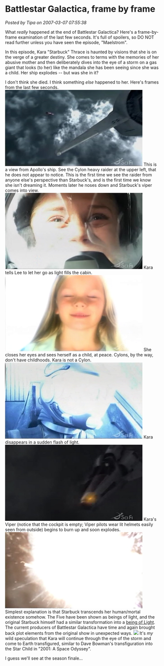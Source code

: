 # Battlestar Galactica, frame by frame

*Posted by Tipa on 2007-03-07 07:55:38*

What *really* happened at the end of Battlestar Galactica? Here's a frame-by-frame examination of the last few seconds. It's full of spoilers, so DO NOT read further unless you have seen the episode, "Maelstrom".

In this episode, Kara "Starbuck" Thrace is haunted by visions that she is on the verge of a greater destiny. She comes to terms with the memories of her abusive mother and then deliberately dives into the eye of a storm on a gas giant that looks (to her) like the mandala she has been seeing since she was a child. Her ship explodes -- but was she in it?

I don't think she died. I think something *else* happened to her. Here's frames from the last few seconds.
![bg1.jpg](../uploads/2007/03/bg1.jpg)
This is a view from Apollo's ship. See the Cylon heavy raider at the upper left, that he does not appear to notice. This is the first time we see the raider from anyone else's perspective than Starbuck's, and is the first time we know she isn't dreaming it. Moments later he noses down and Starbuck's viper comes into view.
![bg2.jpg](../uploads/2007/03/bg2.jpg)
Kara tells Lee to let her go as light fills the cabin.
![bg3.jpg](../uploads/2007/03/bg3.jpg)
She closes her eyes and sees herself as a child, at peace. Cylons, by the way, don't have childhoods. Kara is not a Cylon.
![bg4.jpg](../uploads/2007/03/bg4.jpg)
Kara disappears in a sudden flash of light.
![bg5.jpg](../uploads/2007/03/bg5.jpg)
Kara's Viper (notice that the cockpit is empty; Viper pilots wear lit helmets easily seen from outside) begins to burn up and soon explodes.
![bg6.jpg](../uploads/2007/03/bg6.jpg)
Simplest explanation is that Starbuck transcends her human/mortal existence somehow. The Five have been shown as beings of light, and the original Starbuck himself had a similar transformation into a [being of Light](http://en.wikipedia.org/wiki/Ship_of_Lights). The current producers of Battlestar Galactica have time and again brought back plot elements from the original show in unexpected ways.
![](http://upload.wikimedia.org/wikipedia/en/thumb/0/09/2001child2.JPG/350px-2001child2.JPG)
It's *my* wild speculation that Kara will continue through the eye of the storm and come to Earth transfigured, similar to Dave Bowman's transfiguration into the Star Child in "2001: A Space Odyssey".

I guess we'll see at the season finale...
